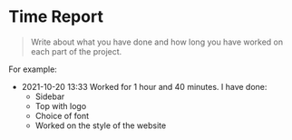 # Time Report

> Write about what you have done and how long you have worked on each part of the project.

For example: 

- 2021-10-20 13:33 Worked for 1 hour and 40 minutes. I have done:
  - Sidebar
  - Top with logo
  - Choice of font
  - Worked on the style of the website
